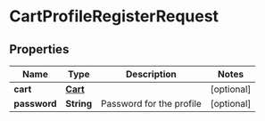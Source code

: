 
# CartProfileRegisterRequest

## Properties
Name | Type | Description | Notes
------------ | ------------- | ------------- | -------------
**cart** | [**Cart**](Cart.md) |  |  [optional]
**password** | **String** | Password for the profile |  [optional]



